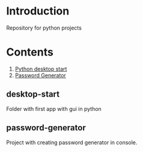 # Introduction
Repository for python projects 

# Contents
1. [Python desktop start](#desktop-start)
2. [Password Generator](#password-generator)

## desktop-start
Folder with first app with gui in python

## password-generator
Project with creating password generator in console.

